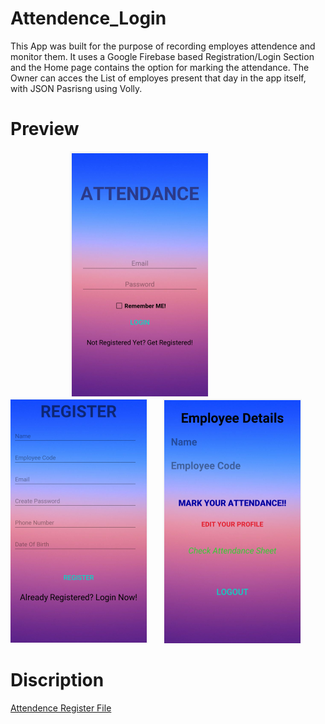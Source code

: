 # Attendence_Login
This App was built for the purpose of recording employes attendence and monitor them.
It uses a  Google Firebase based Registration/Login Section and the Home page contains the option for marking the attendance.
The Owner can acces the List of employes present that day in the app itself, with JSON Pasrisng using Volly.
# Preview
&nbsp; &nbsp; &nbsp; &nbsp; &nbsp; &nbsp;  &nbsp; &nbsp; &nbsp; &nbsp; &nbsp; &nbsp; ![](Images/Login.png)    &nbsp; &nbsp; &nbsp;  ![](Images/Reg.png)  &nbsp; &nbsp; &nbsp;![](Images/Main.png)
# Discription
[Attendence Register File](A)
